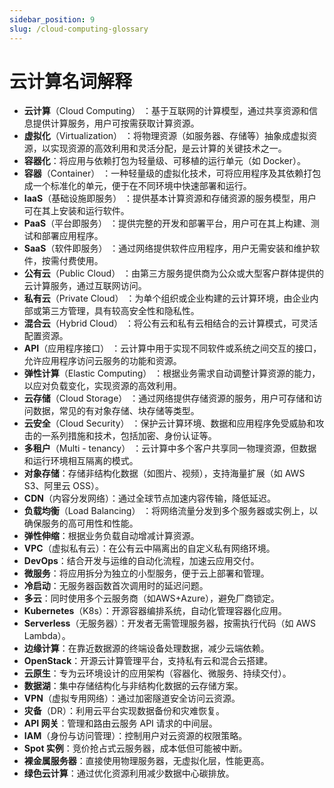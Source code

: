 ```yaml
---
sidebar_position: 9
slug: /cloud-computing-glossary
---
```


# 云计算名词解释

- **云计算**（Cloud Computing） ：基于互联网的计算模型，通过共享资源和信息提供计算服务，用户可按需获取计算资源。
- **虚拟化**（Virtualization） ：将物理资源（如服务器、存储等）抽象成虚拟资源，以实现资源的高效利用和灵活分配，是云计算的关键技术之一。
- **容器化**：将应用与依赖打包为轻量级、可移植的运行单元（如 Docker）。
- **容器**（Container） ：一种轻量级的虚拟化技术，可将应用程序及其依赖打包成一个标准化的单元，便于在不同环境中快速部署和运行。
- **IaaS**（基础设施即服务） ：提供基本计算资源和存储资源的服务模型，用户可在其上安装和运行软件。
- **PaaS**（平台即服务） ：提供完整的开发和部署平台，用户可在其上构建、测试和部署应用程序。
- **SaaS**（软件即服务） ：通过网络提供软件应用程序，用户无需安装和维护软件，按需付费使用。
- **公有云**（Public Cloud） ：由第三方服务提供商为公众或大型客户群体提供的云计算服务，通过互联网访问。
- **私有云**（Private Cloud） ：为单个组织或企业构建的云计算环境，由企业内部或第三方管理，具有较高安全性和隐私性。
- **混合云**（Hybrid Cloud） ：将公有云和私有云相结合的云计算模式，可灵活配置资源。
- **API**（应用程序接口） ：云计算中用于实现不同软件或系统之间交互的接口，允许应用程序访问云服务的功能和资源。
- **弹性计算**（Elastic Computing） ：根据业务需求自动调整计算资源的能力，以应对负载变化，实现资源的高效利用。
- **云存储**（Cloud Storage） ：通过网络提供存储资源的服务，用户可存储和访问数据，常见的有对象存储、块存储等类型。
- **云安全**（Cloud Security） ：保护云计算环境、数据和应用程序免受威胁和攻击的一系列措施和技术，包括加密、身份认证等。
- **多租户**（Multi - tenancy） ：云计算中多个客户共享同一物理资源，但数据和运行环境相互隔离的模式。
- **对象存储**：存储非结构化数据（如图片、视频），支持海量扩展（如 AWS S3、阿里云 OSS）。
- **CDN**（内容分发网络）：通过全球节点加速内容传输，降低延迟。
- **负载均衡**（Load Balancing） ：将网络流量分发到多个服务器或实例上，以确保服务的高可用性和性能。
- **弹性伸缩**：根据业务负载自动增减计算资源。
- **VPC**（虚拟私有云）：在公有云中隔离出的自定义私有网络环境。
- **DevOps**：结合开发与运维的自动化流程，加速云应用交付。
- **微服务**：将应用拆分为独立的小型服务，便于云上部署和管理。
- **冷启动**：无服务器函数首次调用时的延迟问题。
- **多云**：同时使用多个云服务商（如AWS+Azure），避免厂商锁定。
- **Kubernetes**（K8s）：开源容器编排系统，自动化管理容器化应用。
- **Serverless**（无服务器）：开发者无需管理服务器，按需执行代码（如 AWS Lambda）。
- **边缘计算**：在靠近数据源的终端设备处理数据，减少云端依赖。
- **OpenStack**：开源云计算管理平台，支持私有云和混合云搭建。
- **云原生**：专为云环境设计的应用架构（容器化、微服务、持续交付）。
- **数据湖**：集中存储结构化与非结构化数据的云存储方案。
- **VPN**（虚拟专用网络）：通过加密隧道安全访问云资源。
- **灾备**（DR）：利用云平台实现数据备份和灾难恢复。
- **API 网关**：管理和路由云服务 API 请求的中间层。
- **IAM**（身份与访问管理）：控制用户对云资源的权限策略。
- **Spot 实例**：竞价抢占式云服务器，成本低但可能被中断。
- **裸金属服务器**：直接使用物理服务器，无虚拟化层，性能更高。
- **绿色云计算**：通过优化资源利用减少数据中心碳排放。
